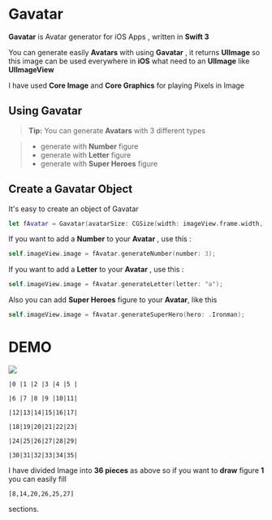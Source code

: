 
# Gavatar

**Gavatar** is Avatar generator for iOS Apps , written in **Swift 3**

You can generate easily **Avatars** with using **Gavatar** , it returns **UIImage** so this image can be used everywhere in **iOS** what need to an **UIImage** like **UIImageView**

I have used **Core Image** and **Core Graphics** for playing Pixels in Image

## <i class="icon-pencil"></i> Using Gavatar

> **Tip:** You can generate **Avatars** with 3 different types


> - generate with **Number** figure 
> - generate with **Letter** figure
> - generate with **Super Heroes** figure 


## <i class="icon-pencil"></i> Create a Gavatar Object

It's easy to create an object of Gavatar 

```swift
let fAvatar = Gavatar(avatarSize: CGSize(width: imageView.frame.width, height: imageView.frame.height));
```

If you want to add a **Number** to your **Avatar** , use this :
```swift
self.imageView.image = fAvatar.generateNumber(number: 3);
```

If you want to add a **Letter** to your **Avatar** , use this :
```swift
self.imageView.image = fAvatar.generateLetter(letter: "a");
```

Also you can add **Super Heroes** figure to your **Avatar**, like this
```swift
self.imageView.image = fAvatar.generateSuperHero(hero: .Ironman);
```


# DEMO
![ ](https://github.com/eliakorkmaz/Gavatar/blob/master/demo.gif)


```
|0 |1 |2 |3 |4 |5 |

|6 |7 |8 |9 |10|11|

|12|13|14|15|16|17|

|18|19|20|21|22|23|

|24|25|26|27|28|29|

|30|31|32|33|34|35|
```


I have divided Image into **36 pieces** as above so if you want to **draw** figure **1** you can easily fill 
```
[8,14,20,26,25,27]
```
 sections.




